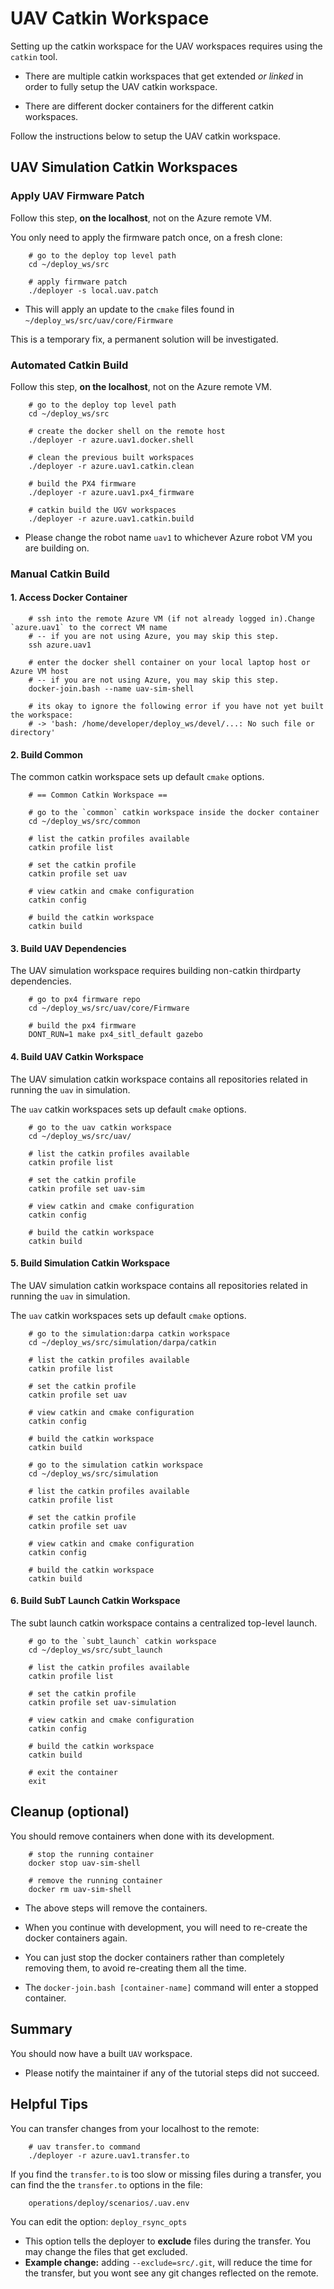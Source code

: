 # UAV Catkin Workspace

Setting up the catkin workspace for the UAV workspaces requires using the `catkin` tool.

- There are multiple catkin workspaces that get extended *or linked* in order to fully setup the UAV catkin workspace.

- There are different docker containers for the different catkin workspaces.

Follow the instructions below to setup the UAV catkin workspace.

## UAV Simulation Catkin Workspaces

### Apply UAV Firmware Patch

Follow this step, **on the localhost**, not on the Azure remote VM.

You only need to apply the firmware patch once, on a fresh clone:

        # go to the deploy top level path
        cd ~/deploy_ws/src

        # apply firmware patch
        ./deployer -s local.uav.patch

- This will apply an update to the `cmake` files found in `~/deploy_ws/src/uav/core/Firmware`

This is a temporary fix, a permanent solution will be investigated.

### Automated Catkin Build

Follow this step, **on the localhost**, not on the Azure remote VM.

        # go to the deploy top level path
        cd ~/deploy_ws/src

        # create the docker shell on the remote host
        ./deployer -r azure.uav1.docker.shell

        # clean the previous built workspaces
        ./deployer -r azure.uav1.catkin.clean

        # build the PX4 firmware
        ./deployer -r azure.uav1.px4_firmware

        # catkin build the UGV workspaces
        ./deployer -r azure.uav1.catkin.build

- Please change the robot name `uav1` to whichever Azure robot VM you are building on.

### Manual Catkin Build

#### 1. Access Docker Container

        # ssh into the remote Azure VM (if not already logged in).Change `azure.uav1` to the correct VM name
        # -- if you are not using Azure, you may skip this step.
        ssh azure.uav1

        # enter the docker shell container on your local laptop host or Azure VM host
        # -- if you are not using Azure, you may skip this step.
        docker-join.bash --name uav-sim-shell

        # its okay to ignore the following error if you have not yet built the workspace:
        # -> 'bash: /home/developer/deploy_ws/devel/...: No such file or directory'

#### 2. Build Common

The common catkin workspace sets up default `cmake` options.

        # == Common Catkin Workspace ==

        # go to the `common` catkin workspace inside the docker container
        cd ~/deploy_ws/src/common

        # list the catkin profiles available
        catkin profile list

        # set the catkin profile
        catkin profile set uav

        # view catkin and cmake configuration
        catkin config

        # build the catkin workspace
        catkin build

#### 3. Build UAV Dependencies

The UAV simulation workspace requires building non-catkin thirdparty dependencies.

        # go to px4 firmware repo
        cd ~/deploy_ws/src/uav/core/Firmware

        # build the px4 firmware
        DONT_RUN=1 make px4_sitl_default gazebo

#### 4. Build UAV Catkin Workspace

The UAV simulation catkin workspace contains all repositories related in running the `uav` in simulation.

The `uav` catkin workspaces sets up default `cmake` options.

        # go to the uav catkin workspace
        cd ~/deploy_ws/src/uav/

        # list the catkin profiles available
        catkin profile list

        # set the catkin profile
        catkin profile set uav-sim

        # view catkin and cmake configuration
        catkin config

        # build the catkin workspace
        catkin build

#### 5. Build Simulation Catkin Workspace

The UAV simulation catkin workspace contains all repositories related in running the `uav` in simulation.

The `uav` catkin workspaces sets up default `cmake` options.

        # go to the simulation:darpa catkin workspace
        cd ~/deploy_ws/src/simulation/darpa/catkin

        # list the catkin profiles available
        catkin profile list

        # set the catkin profile
        catkin profile set uav

        # view catkin and cmake configuration
        catkin config

        # build the catkin workspace
        catkin build

        # go to the simulation catkin workspace
        cd ~/deploy_ws/src/simulation

        # list the catkin profiles available
        catkin profile list

        # set the catkin profile
        catkin profile set uav

        # view catkin and cmake configuration
        catkin config

        # build the catkin workspace
        catkin build

#### 6. Build SubT Launch Catkin Workspace

The subt launch catkin workspace contains a centralized top-level launch.

        # go to the `subt_launch` catkin workspace
        cd ~/deploy_ws/src/subt_launch

        # list the catkin profiles available
        catkin profile list

        # set the catkin profile
        catkin profile set uav-simulation

        # view catkin and cmake configuration
        catkin config

        # build the catkin workspace
        catkin build

        # exit the container
        exit

## Cleanup (optional)

You should remove containers when done with its development.

        # stop the running container
        docker stop uav-sim-shell

        # remove the running container
        docker rm uav-sim-shell

- The above steps will remove the containers.

- When you continue with development, you will need to re-create the docker containers again.

- You can just stop the docker containers rather than completely removing them, to avoid re-creating them all the time.

- The `docker-join.bash [container-name]` command will enter a stopped container.

## Summary

You should now have a built `UAV` workspace.

- Please notify the maintainer if any of the tutorial steps did not succeed.

## Helpful Tips

You can transfer changes from your localhost to the remote:

        # uav transfer.to command
        ./deployer -r azure.uav1.transfer.to

If you find the `transfer.to` is too slow or missing files during a transfer, you can find the the `transfer.to` options in the file:

        operations/deploy/scenarios/.uav.env

You can edit the option: `deploy_rsync_opts`

- This option tells the deployer to **exclude** files during the transfer. You may change the files that get excluded.
- **Example change:** adding `--exclude=src/.git`, will reduce the time for the transfer, but you wont see any git changes reflected on the remote.